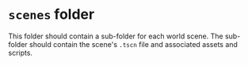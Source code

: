 # `scenes` folder
This folder should contain a sub-folder for each world scene.
The sub-folder should contain the scene's `.tscn` file and associated assets and scripts.